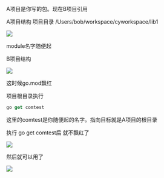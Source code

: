 A项目是你写的包。现在B项目引用



A项目结构   项目目录 /Users/bob/workspace/cyworkspace/lib1

![](https://gitee.com/hxc8/images7/raw/master/img/202407190750426.jpg)



module名字随便起









B项目结构  

![](https://gitee.com/hxc8/images7/raw/master/img/202407190750659.jpg)



这时候go.mod飘红



项目根目录执行 

```javascript
go get comtest    
```

这里的comtest是你随便起的名字。指向目标就是A项目的根目录



执行 go get comtest后 就不飘红了

![](https://gitee.com/hxc8/images7/raw/master/img/202407190750685.jpg)



然后就可以用了

![](https://gitee.com/hxc8/images7/raw/master/img/202407190750839.jpg)

